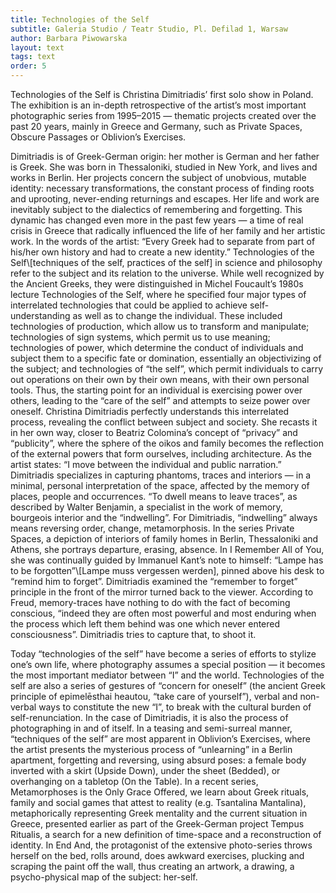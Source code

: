 ```yaml
---
title: Technologies of the Self
subtitle: Galeria Studio / Teatr Studio, Pl. Defilad 1, Warsaw
author: Barbara Piwowarska
layout: text
tags: text
order: 5
---
```

Technologies of the Self is Christina Dimitriadis’ first solo show in Poland. The exhibition is an in-depth retrospective of the artist’s most important photographic series from 1995–2015 — thematic projects created over the past 20 years, mainly in Greece and Germany, such as Private Spaces, Obscure Passages or Oblivion’s Exercises.

Dimitriadis is of Greek-German origin: her mother is German and her father is Greek. She was born in Thessaloniki, studied in New York, and lives and works in Berlin. Her projects concern the subject of unobvious, mutable identity: necessary transformations, the constant process of finding roots and uprooting, never-ending returnings and escapes. Her life and work are inevitably subject to the dialectics of remembering and forgetting. This dynamic has changed even more in the past few years — a time of real crisis in Greece that radically influenced the life of her family and her artistic work. In the words of the artist: “Every Greek had to separate from part of his/her own history and had to create a new identity.” Technologies of the Self\\[techniques of the self, practices of the self] in science and philosophy refer to the subject and its relation to the universe. While well recognized by the Ancient Greeks, they were distinguished in Michel Foucault’s 1980s lecture Technologies of the Self, where he specified four major types of interrelated technologies that could be applied to achieve self-understanding as well as to change the individual. These included technologies of production, which allow us to transform and manipulate; technologies of sign systems, which permit us to use meaning; technologies of power, which determine the conduct of individuals and subject them to a specific fate or domination, essentially an objectivizing of the subject; and technologies of “the self”, which permit individuals to carry out operations on their own by their own means, with their own personal tools. Thus, the starting point for an individual is exercising power over others, leading to the “care of the self” and attempts to seize power over oneself. Christina Dimitriadis perfectly understands this interrelated process, revealing the conflict between subject and society. She recasts it in her own way, closer to Beatriz Colomina’s concept of “privacy” and “publicity”, where the sphere of the oikos and family becomes the reflection of the external powers that form ourselves, including architecture. As the artist states: “I move between the individual and public narration.” Dimitriadis specializes in capturing phantoms, traces and interiors — in a minimal, personal interpretation of the space, affected by the memory of places, people and occurrences. “To dwell means to leave traces”, as described by Walter Benjamin, a specialist in the work of memory, bourgeois interior and the “indwelling”. For Dimitriadis, “indwelling” always means reversing order, change, metamorphosis. In the series Private Spaces, a depiction of interiors of family homes in Berlin, Thessaloniki and Athens, she portrays departure, erasing, absence. In I Remember All of You, she was continually guided by Immanuel Kant’s note to himself: “Lampe has to be forgotten”\\[Lampe muss vergessen werden], pinned above his desk to “remind him to forget”. Dimitriadis examined the “remember to forget” principle in the front of the mirror turned back to the viewer. According to Freud, memory-traces have nothing to do with the fact of becoming conscious, “indeed they are often most powerful and most enduring when the process which left them behind was one which never entered consciousness”. Dimitriadis tries to capture that, to shoot it.

Today “technologies of the self” have become a series of efforts to stylize one’s own life, where photography assumes a special position — it becomes the most important mediator between “I” and the world. Technologies of the self are also a series of gestures of “concern for oneself” (the ancient Greek principle of epimelēsthai heautou, “take care of yourself”), verbal and non-verbal ways to constitute the new “I”, to break with the cultural burden of self-renunciation. In the case of Dimitriadis, it is also the process of photographing in and of itself. In a teasing and semi-surreal manner, “techniques of the self” are most apparent in Oblivion’s Exercises, where the artist presents the mysterious process of “unlearning” in a Berlin apartment, forgetting and reversing, using absurd poses: a female body inverted with a skirt (Upside Down), under the sheet (Bedded), or overhanging on a tabletop (On the Table). In a recent series, Metamorphoses is the Only Grace Offered, we learn about Greek rituals, family and social games that attest to reality (e.g. Tsantalina Mantalina), metaphorically representing Greek mentality and the current situation in Greece, presented earlier as part of the Greek-German project Tempus Ritualis, a search for a new definition of time-space and a reconstruction of identity. In End And, the protagonist of the extensive photo-series throws herself on the bed, rolls around, does awkward exercises, plucking and scraping the paint off the wall, thus creating an artwork, a drawing, a psycho-physical map of the subject: her-self.